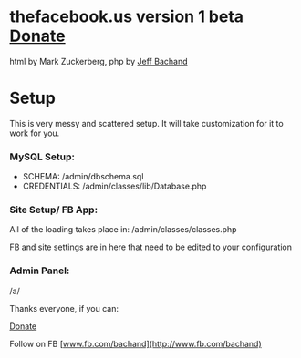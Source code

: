 # thefacebook.us version 1 beta [Donate](https://www.paypal.com/cgi-bin/webscr?cmd=_donations&business=LBGXUDPU4V2YW&lc=US&item_name=TheFacebook%20Project&currency_code=USD&bn=PP%2dDonationsBF%3abtn_donateCC_LG%2egif%3aNonHosted)
html by Mark Zuckerberg, php by [Jeff Bachand](http://www.fb.com/bachand)

# Setup
This is very messy and scattered setup. It will take customization for it to work for you.

### MySQL Setup:
  
* SCHEMA: /admin/dbschema.sql
* CREDENTIALS: /admin/classes/lib/Database.php

### Site Setup/ FB App:

All of the loading takes place in: /admin/classes/classes.php

FB and site settings are in here that need to be edited to your configuration

### Admin Panel:

/a/

Thanks everyone, if you can:

[Donate](https://www.paypal.com/cgi-bin/webscr?cmd=_donations&business=LBGXUDPU4V2YW&lc=US&item_name=TheFacebook%20Project&currency_code=USD&bn=PP%2dDonationsBF%3abtn_donateCC_LG%2egif%3aNonHosted) 

Follow on FB [www.fb.com/bachand](http://www.fb.com/bachand)
